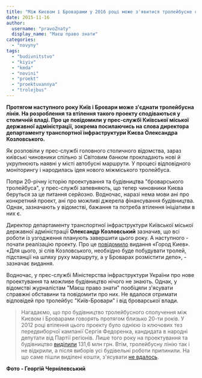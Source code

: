 ```yaml
---
title: "Між Києвом і Броварами у 2016 році може з'явитися тролейбусне сполучення - столична влада"
date: 2015-11-16
author: 
  username: "pravoZnaty"
  display_name: "Маєш право знати"
categories: 
  - "novyny"
tags: 
  - "budivnitstvo"
  - "kiyiv"
  - "kmda"
  - "novini"
  - "proekt"
  - "proektuvannya"
  - "trolejbus"
---
```


**Протягом наступного року Київ і Бровари може з'єднати тролейбусна лінія. На розроблення та втілення такого проекту сподіваються у столичній владі. Про це повідомили у прес-службі Київської міської державної адміністрації, зокрема посилаючись на слова директора департаменту транспортної інфраструктури Києва Олександра Козловського.**

Як розповіли у прес-службі головного столичного відомства, зараз київські чиновники спільно зі Світовим банком прокладають нові й укрупнюють наявні у місті автобусні маршрути. У процесі відповідного моніторингу і народилась ідея нового міжміського тролейбуса.

Попри 20-річну історію проектування та будівництва "броварського тролейбуса", у прес-службі запевняють, що тепер чиновники Києва беруться за це питання серйозно. Водночас, наразі нема мови ані про конкретний проект, ані про можливі джерела фінансування будівництва. Однак, зазначають у відомстві, бажання та потреба втілення ініціативи в них є.

Директор департаменту транспортної інфраструктури Київської міської державної адміністрації **Олександр Козловський** зазначив, що всі роботи із узгодження планують завершити цього року. А наступного - почати реалізацію проекту. Про це [повідомило](http://www.gorodkiev.com.ua/41144-trollejbus-iz-kieva-v-brovary-mogut-zapustit-v-2016-godu.html) видання «Город Киев». «Для цього, зі слів Козловського, необхідно буде побудувати тролей, підстанції на шляху руху маршруту, а у Броварах розмістити депо», - зазначає видання.

Водночас, у прес-службі Міністерства інфраструктури України про нове проектування та можливе будівництво нічого не знають. Однак, у відомстві журналістам "Маєш право знати" пообіцяли з'ясувати справжні обставини та повідомити про них. Не вдалося отримати відповідей про тролейбус "Київ-Бровари" і від броварської влади.

> Нагадаємо, що про будівництво тролейбусного сполучення між Києвом і Броварами говорять протягом близько 20-ти років. У 2012 році втілення цього проекту було однією із ключових тез передвиборчої кампанії Сергія Федоренка, кандидата в народні депутати від Партії регіонів. Лише того року на проектування та будівництво [виділили](https://mpz.brovary.org/chinovniki-vidmovilis-rozpovisti-na-shho-vitratili-troleybusni-koshti/) 131,6 млн грн. Втім, тролейбусну лінію так і не відкрили, а після виборів усі будівельні роботи припинили. На що саме пішли виділені кошти, з'ясувати [не вдалось](https://mpz.brovary.org/sapozhko-ne-hoche-rozpovidati-pro-troleybus-tomu-shho-boyitsya-za-reputatsiyu/).

**Фото - Георгій Чернілевський**
